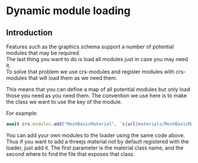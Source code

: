 # Dynamic module loading

## Introduction
Features such as the graphics schema support a number of potential modules that may be required.  
The last thing you want to do is load all modules just in case you may need it.  
To solve that problem we use crs-modules and register modules with crs-modules that will load them as we need them.

This means that you can define a map of all potential modules but only load those you need as you need them.
The convention we use here is to make the class we want to use the key of the module.

For example:
```js
await crs.modules.add("MeshBasicMaterial", `${url}materials/MeshBasicMaterial.js`);
```

You can add your own modules to the loader using the same code above.  
Thus if you want to add a threejs material not by default registered with the loader, just add it.
The first parameter is the material class name, and the second where to find the file that exposes that class.